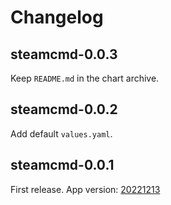 # Changelog

## steamcmd-0.0.3

Keep `README.md` in the chart archive.

## steamcmd-0.0.2

Add default `values.yaml`.

## steamcmd-0.0.1

First release. App version: [20221213](https://github.com/thetredev/steamcmd/releases/tag/20221213)
